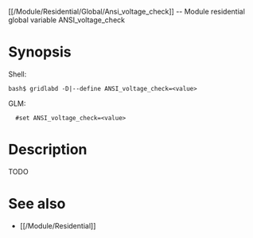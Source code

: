 [[/Module/Residential/Global/Ansi_voltage_check]] -- Module residential global variable ANSI_voltage_check

# Synopsis
Shell:
~~~
bash$ gridlabd -D|--define ANSI_voltage_check=<value>
~~~
GLM:
~~~
  #set ANSI_voltage_check=<value>
~~~

# Description

TODO

# See also
* [[/Module/Residential]]
